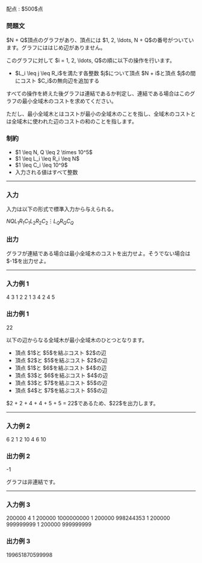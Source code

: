 
<div>

<span>

<span>

<p>
配点 : $500$点
</p>

<div>

<section>

### **問題文**

<p>
$N + Q$頂点のグラフがあり、頂点には $1, 2, \ldots, N + Q$の番号がついています。グラフにははじめ辺がありません。
</p>

<p>
このグラフに対して $i = 1, 2, \ldots, Q$の順に以下の操作を行います。
</p>

<ul>

<li>
$L_i \leq j \leq R_i$を満たす各整数 $j$について頂点 $N + i$と頂点 $j$の間にコスト $C_i$の無向辺を追加する
</li>

</ul>

<p>
すべての操作を終えた後グラフは連結であるか判定し、連結である場合はこのグラフの最小全域木のコストを求めてください。
</p>

<p>
ただし、最小全域木とはコストが最小の全域木のことを指し、全域木のコストとは全域木に使われた辺のコストの和のことを指します。
</p>

</section>

</div>

<div>

<section>

### **制約**

<ul>

<li>
$1 \leq N, Q \leq 2 \times 10^5$
</li>

<li>
$1 \leq L_i \leq R_i \leq N$
</li>

<li>
$1 \leq C_i \leq 10^9$
</li>

<li>
入力される値はすべて整数
</li>

</ul>

</section>

</div>

---

<div>

<div>

<section>

### **入力**

<p>
入力は以下の形式で標準入力から与えられる。
</p>

<div>

$N$$Q$$L_1$$R_1$$C_1$$L_2$$R_2$$C_2$$\vdots$$L_Q$$R_Q$$C_Q$
</div>

</section>

</div>

<div>

<section>

### **出力**

<p>
グラフが連結である場合は最小全域木のコストを出力せよ。そうでない場合は $-1$を出力せよ。
</p>

</section>

</div>

</div>

---

<div>

<section>

### **入力例 1**

<div>

4 3
1 2 2
1 3 4
2 4 5

</div>

</section>

</div>

<div>

<section>

### **出力例 1**

<div>

22

</div>

<p>
以下の辺からなる全域木が最小全域木のひとつとなります。
</p>

<ul>

<li>
頂点 $1$と $5$を結ぶコスト $2$の辺
</li>

<li>
頂点 $2$と $5$を結ぶコスト $2$の辺
</li>

<li>
頂点 $1$と $6$を結ぶコスト $4$の辺
</li>

<li>
頂点 $3$と $6$を結ぶコスト $4$の辺
</li>

<li>
頂点 $3$と $7$を結ぶコスト $5$の辺
</li>

<li>
頂点 $4$と $7$を結ぶコスト $5$の辺
</li>

</ul>

<p>
$2 + 2 + 4 + 4 + 5 + 5 = 22$であるため、$22$を出力します。
</p>

</section>

</div>

---

<div>

<section>

### **入力例 2**

<div>

6 2
1 2 10
4 6 10

</div>

</section>

</div>

<div>

<section>

### **出力例 2**

<div>

-1

</div>

<p>
グラフは非連結です。
</p>

</section>

</div>

---

<div>

<section>

### **入力例 3**

<div>

200000 4
1 200000 1000000000
1 200000 998244353
1 200000 999999999
1 200000 999999999

</div>

</section>

</div>

<div>

<section>

### **出力例 3**

<div>

199651870599998

</div>

</section>

</div>

</span>

</span>

</div>
